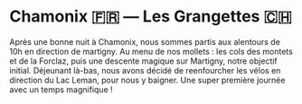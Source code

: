 # Chamonix 🇫🇷 — Les Grangettes 🇨🇭

<!-- 90km / 1200m+ / m- -->

Après une bonne nuit à Chamonix, nous sommes partis aux alentours de 10h en direction de martigny. Au menu de nos mollets : les cols des montets et de la Forclaz, puis une descente magique sur Martigny, notre objectif initial. Déjeunant là-bas, nous avons décidé de reenfourcher les vélos en direction du Lac Leman, pour nous y baigner. Une super première journée avec un temps magnifique !

